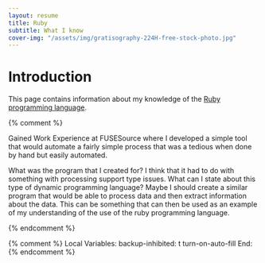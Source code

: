 ```yaml
---
layout: resume
title: Ruby
subtitle: What I know
cover-img: "/assets/img/gratisography-224H-free-stock-photo.jpg"
---
```


# Introduction

This page contains information about my knowledge of the [Ruby programming language](https://www.ruby-lang.org/en/).

{% comment %}

Gained Work Experience at FUSESource where I developed a simple tool that would automate a fairly simple process
that was a tedious when done by hand but easily automated.

What was the program that I created for?  I think that it had to do with something with processing support type
issues.  What can I state about this type of dynamic programming language?  Maybe I should create a similar
program that would be able to process data and then extract information about the data.  This can be something
that can then be used as an example of my understanding of the use of the ruby programming language.

{% endcomment %}

{% comment %}
Local Variables:
backup-inhibited: t
turn-on-auto-fill
End:
{% endcomment %}
